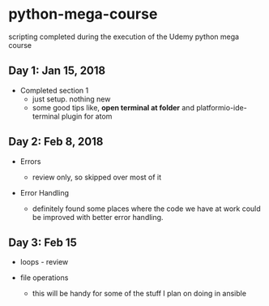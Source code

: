 # python-mega-course
scripting completed during the execution of the Udemy python mega course

## Day 1: Jan 15, 2018

* Completed section 1
    * just setup.  nothing new
    * some good tips like, __open terminal at folder__ and platformio-ide-terminal plugin for atom

## Day 2: Feb 8, 2018

* Errors
    * review only, so skipped over most of it

* Error Handling
    * definitely found some places where the code we have at work could be improved with better error handling.

## Day 3: Feb 15

* loops - review

* file operations
  * this will be handy for some of the stuff I plan on doing in ansible
